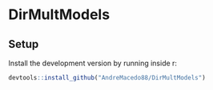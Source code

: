 # DirMultModels


## Setup

Install the development version by running inside r:

```r
devtools::install_github("AndreMacedo88/DirMultModels")
```